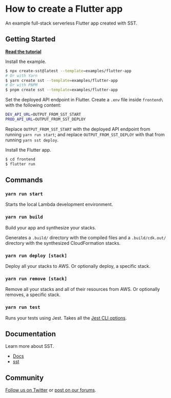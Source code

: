 # How to create a Flutter app

An example full-stack serverless Flutter app created with SST.

## Getting Started

[**Read the tutorial**](https://sst.dev/examples/how-to-create-a-flutter-app-with-serverless.html)

Install the example.

```bash
$ npx create-sst@latest --template=examples/flutter-app
# Or with Yarn
$ yarn create sst --template=examples/flutter-app
# Or with PNPM
$ pnpm create sst --template=examples/flutter-app
```

Set the deployed API endpoint in Flutter. Create a `.env` file inside `frontend\` with the following content:

```bash
DEV_API_URL=OUTPUT_FROM_SST_START
PROD_API_URL=OUTPUT_FROM_SST_DEPLOY
```

Replace `OUTPUT_FROM_SST_START` with the deployed API endpoint from running `yarn run start`; and replace `OUTPUT_FROM_SST_DEPLOY` with that from running `yarn sst deploy`.

Install the Flutter app.

```bash
$ cd frontend
$ flutter run
```

## Commands

### `yarn run start`

Starts the local Lambda development environment.

### `yarn run build`

Build your app and synthesize your stacks.

Generates a `.build/` directory with the compiled files and a `.build/cdk.out/` directory with the synthesized CloudFormation stacks.

### `yarn run deploy [stack]`

Deploy all your stacks to AWS. Or optionally deploy, a specific stack.

### `yarn run remove [stack]`

Remove all your stacks and all of their resources from AWS. Or optionally removes, a specific stack.

### `yarn run test`

Runs your tests using Jest. Takes all the [Jest CLI options](https://jestjs.io/docs/en/cli).

## Documentation

Learn more about SST.

- [Docs](https://docs.sst.dev)
- [sst](https://docs.sst.dev/packages/sst)

## Community

[Follow us on Twitter](https://twitter.com/sst_dev) or [post on our forums](https://discourse.sst.dev).
